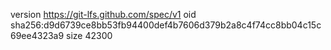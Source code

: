 version https://git-lfs.github.com/spec/v1
oid sha256:d9d6739ce8bb53fb94400def4b7606d379b2a8c4f74cc8bb04c15c69ee4323a9
size 42300
